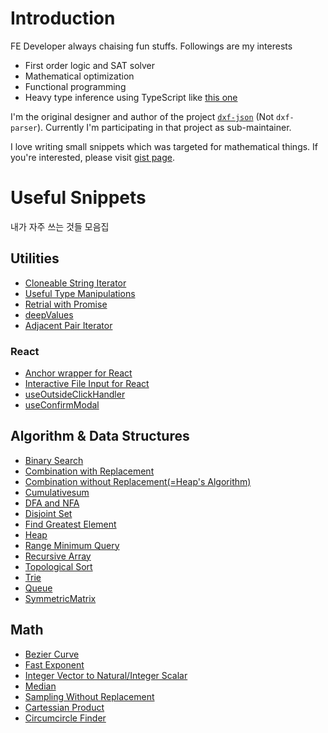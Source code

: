 # Introduction

FE Developer always chaising fun stuffs. Followings are my interests

- First order logic and SAT solver
- Mathematical optimization
- Functional programming
- Heavy type inference using TypeScript like [this one](https://github.com/marpple/FxTS/issues/239)

I'm the original designer and author of the project [`dxf-json`](https://github.com/dotoritos-kim/dxf-json) (Not `dxf-parser`). Currently I'm participating in that project as sub-maintainer.

I love writing small snippets which was targeted for mathematical things. If you're interested, please visit [gist page](https://gist.github.com/Phryxia).

# Useful Snippets

내가 자주 쓰는 것들 모음집

## Utilities

- [Cloneable String Iterator](https://gist.github.com/Phryxia/e25909a0f8c7117f1a4290f0126d9e34)
- [Useful Type Manipulations](https://gist.github.com/Phryxia/dadc8ab20d3e08a31d8e04591a4266c2)
- [Retrial with Promise](https://gist.github.com/Phryxia/e98c9d3e9be321843d94d2442ce3013a)
- [deepValues](https://gist.github.com/Phryxia/54a7f7b3d82819106efac397860c708f)
- [Adjacent Pair Iterator](https://gist.github.com/Phryxia/a95ee9b73eb1dd0718b82932d2d04ffb)

### React

- [Anchor wrapper for React](https://gist.github.com/Phryxia/677bb0f4aeb14418e847d6946ba390ed)
- [Interactive File Input for React](https://gist.github.com/Phryxia/a4766dc52b926dfac951ddef43e207f9)
- [useOutsideClickHandler](https://gist.github.com/Phryxia/2b3f884345261fbd19b95505ced8eabc)
- [useConfirmModal](https://gist.github.com/Phryxia/bacd098470724c78cd0d6141c80a43c6)

## Algorithm & Data Structures

- [Binary Search](https://gist.github.com/Phryxia/7195b68566bc77e4c2f47988077770f8)
- [Combination with Replacement](https://gist.github.com/Phryxia/a1cfe513d0611a8e6f5ebf205583c816)
- [Combination without Replacement(=Heap's Algorithm)](https://gist.github.com/Phryxia/76c9a727d0c4b62729f1a15374ae7649)
- [Cumulativesum](https://gist.github.com/Phryxia/b493e373f2610bf054f8e11f3404c105)
- [DFA and NFA](https://gist.github.com/Phryxia/222dbd726a9f1b45ad78acd79ec060e8)
- [Disjoint Set](https://gist.github.com/Phryxia/ff188aca6612efb388bcf19c0b525fc1)
- [Find Greatest Element](https://gist.github.com/Phryxia/7eb1a32824c4e1d20afdb363d511b2c7)
- [Heap](https://gist.github.com/Phryxia/cb020aa226d6276c86c712da315581a4)
- [Range Minimum Query](https://gist.github.com/Phryxia/2cd9cb9aa8fc3c6cfa5f3a438263f1dc)
- [Recursive Array](https://gist.github.com/Phryxia/a94200ef46ad42eb45b250a8730fe32f)
- [Topological Sort](https://gist.github.com/Phryxia/0d18832e5e0c18521c2d3edead16d93f)
- [Trie](https://gist.github.com/Phryxia/8908b775900a1409a0d342330e6bed13)
- [Queue](https://gist.github.com/Phryxia/8b013da1ad945c6cd88989485e58d2ea)
- [SymmetricMatrix](https://gist.github.com/Phryxia/0273f941805e781cee2680999060114f)

## Math

- [Bezier Curve](https://gist.github.com/Phryxia/8ba1256b9c0d7cb6588a284032b726fb)
- [Fast Exponent](https://gist.github.com/Phryxia/aa10bb5fdcad179c3f838b9256b50455)
- [Integer Vector to Natural/Integer Scalar](https://gist.github.com/Phryxia/cd393a1a7d8a89bbeacd204209df94ac)
- [Median](https://gist.github.com/Phryxia/1a0a0f5d70cd265ab3ec2cfe9a04eb92)
- [Sampling Without Replacement](https://gist.github.com/Phryxia/bff4ccecde26d303e48e9cf55339c676)
- [Cartessian Product](https://gist.github.com/Phryxia/5a62a579b6367d0ed52d98696b4c27f7)
- [Circumcircle Finder](https://gist.github.com/Phryxia/04d74734cc45e73d3c10b35c1a3677e6)

